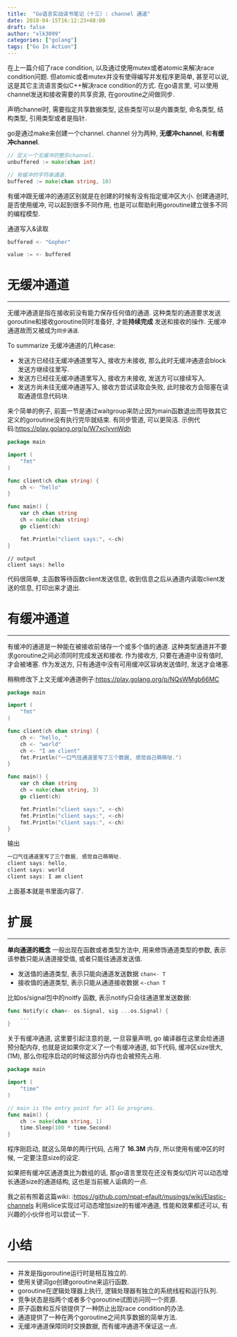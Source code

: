 ```yaml
---
title:  "Go语言实战读书笔记（十三）: channel 通道"
date: 2018-04-15T16:12:23+08:00
draft: false
author: "xlk3099"
categories: ["golang"]
tags: ["Go In Action"]
---
```


在上一篇介绍了race condition, 以及通过使用mutex或者atomic来解决race condition问题.
但atomic或者mutex并没有使得编写并发程序更简单, 甚至可以说, 这是其它主流语言类似C++解决race condition的方式.
在go语言里, 可以使用channel发送和接收需要的共享资源, 在goroutine之间做同步.

声明channel时, 需要指定共享数据类型, 这些类型可以是内置类型, 命名类型, 结构类型, 引用类型或者是指针.

go是通过make来创建一个channel. channel 分为两种, **无缓冲channel**, 和**有缓冲channel**.

```go
// 定义一个无缓冲的整形channel.
unbuffered := make(chan int)

// 有缓冲的字符串通道.
buffered := make(chan string, 10)
```
有缓冲跟无缓冲的通道区别就是在创建的时候有没有指定缓冲区大小. 创建通道时, 是否使用缓冲, 可以起到很多不同作用, 也是可以帮助利用goroutine建立很多不同的编程模型.

通道写入&读取
```go
buffered <- "Gopher"

value := <- buffered
```

# 无缓冲通道
---
无缓冲通道是指在接收前没有能力保存任何值的通道. 这种类型的通道要求发送goroutine和接收goroutine同时准备好, 才能**持续完成** 发送和接收的操作.  无缓冲通道故而又被成为`同步通道`.

To summarize 无缓冲通道的几种case:
  * 发送方已经往无缓冲通道里写入, 接收方未接收, 那么此时无缓冲通道会block 发送方继续往里写.
  * 发送方已经往无缓冲通道里写入, 接收方未接收, 发送方可以接续写入.
  * 发送方尚未往无缓冲通道写入, 接收方尝试读取会失败, 此时接收方会阻塞在读取通道信息代码块.

来个简单的例子, 前面一节是通过waitgroup来防止因为main函数退出而导致其它定义的goroutine没有执行完毕就结束. 有同步管道, 可以更简洁.
示例代码:https://play.golang.org/p/W7xclyvnWdh

```go
package main

import (
	"fmt"
)

func client(ch chan string) {
	ch <- "hello"
}

func main() {
	var ch chan string
	ch = make(chan string)
	go client(ch)

	fmt.Println("client says:", <-ch)
}

```
```
// output
client says: hello
```
代码很简单, 主函数等待函数client发送信息, 收到信息之后从通道内读取client发送的信息, 打印出来才退出.

# 有缓冲通道
---
有缓冲的通道是一种能在被接收前储存一个或多个值的通道. 这种类型通道并不要求goroutine之间必须同时完成发送和接收. 作为接收方, 只要在通道中没有值时, 才会被堵塞. 作为发送方, 只有通道中没有可用缓冲区容纳发送值时, 发送才会堵塞.

稍稍修改下上文无缓冲通道例子:https://play.golang.org/p/NQsWMgb66MC
```go
package main

import (
	"fmt"
)

func client(ch chan string) {
	ch <- "hello, "
	ch <- "world"
    ch <- "I am client"
    fmt.Println("一口气往通道里写了三个数据, 感觉自己萌萌哒.")
}

func main() {
	var ch chan string
	ch = make(chan string, 3)
	go client(ch)

	fmt.Println("client says:", <-ch)
	fmt.Println("client says:", <-ch)
	fmt.Println("client says:", <-ch)
}
```
输出
```go
一口气往通道里写了三个数据, 感觉自己萌萌哒.
client says: hello, 
client says: world
client says: I am client
```

上面基本就是书里面内容了.

# 扩展
---

**单向通道的概念** 一般出现在函数或者类型方法中, 用来修饰通道类型的参数, 表示该参数只能从通道接受值, 或者只能往通道发送值.

* 发送值的通道类型, 表示只能向通道发送数据 `chan<- T`
* 接收值的通道类型, 表示只能从通道接收数据 `<-chan T`

比如os/signal包中的noitfy 函数, 表示notify只会往通道里发送数据:

```go
func Notify(c chan<- os.Signal, sig ...os.Signal) {
    ...
}
```

关于有缓冲通道, 这里要引起注意的是, 一旦容量声明, go 编译器在这里会给通道预分配内存, 也就是说如果你定义了一个有缓冲通道, 如下代码, 缓冲区size很大, (1M), 那么你程序启动的时候这部分内存也会被预先占用. 

```go
package main

import (
	"time"
)

// main is the entry point for all Go programs.
func main() {
	ch := make(chan string, 1)
	time.Sleep(100 * time.Second)
}
```
程序刚启动, 就这么简单的两行代码, 占用了 **16.3M** 内存, 所以使用有缓冲区的时候, 一定要注意size的设定. 

如果把有缓冲区通道类比为数组的话, 那go语言里现在还没有类似切片可以动态增长通道size的通道结构, 这也是当前被人诟病的一点.

我之前有照着这篇wiki: :https://github.com/npat-efault/musings/wiki/Elastic-channels 利用slice实现过可动态增加size的有缓冲通道, 性能和效果都还可以, 有兴趣的小伙伴也可以尝试一下. 

# 小结
---
* 并发是指goroutine运行时是相互独立的.
* 使用关键词go创建goroutine来运行函数.
* goroutine在逻辑处理器上执行, 逻辑处理器有独立的系统线程和运行队列.
* 竞争状态是指两个或者多个goroutine试图访问同一个资源.
* 原子函数和互斥锁提供了一种防止出现race condition的办法.
* 通道提供了一种在两个goroutine之间共享数据的简单方法.
* 无缓冲通道保障同时交换数据, 而有缓冲通道不保证这一点.
